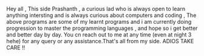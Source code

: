Hey all , This side Prashanth , a curious lad who is always open to learn anything intersting and is always curious about computers and coding , The above programs are some of my learnt programs and i am currently doing progression to master the programming languages , and hope so i get better and better day by day. You cn reach out to me at any time (even at night 3 hehe) for any query or any assistance.That's all from my side. ADIOS TAKE CARE !!
